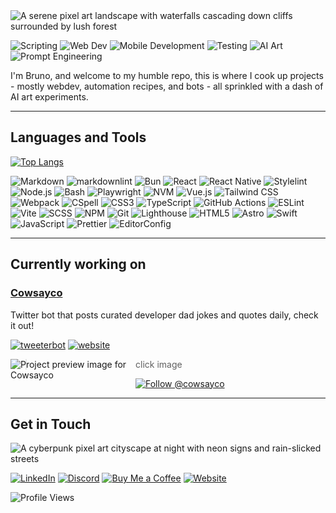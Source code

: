 <!-- markdownlint-disable MD041 -->

<img src="https://i.pinimg.com/originals/ed/a5/73/eda5739966cb33768d8ad0d77d7307ce.gif" alt="A serene pixel art landscape with waterfalls cascading down cliffs surrounded by lush forest" style="object-fit: cover"/>

![Scripting](https://img.shields.io/badge/Scripting-darkgreen?style=flat&logo=gnu-bash&logoColor=white)
![Web Dev](https://img.shields.io/badge/Web-blue?style=flat&logo=html5&logoColor=white)
![Mobile Development](https://img.shields.io/badge/Mobile-blue?style=flat&logo=android&logoColor=white)
![Testing](https://img.shields.io/badge/Testing-E33332?style=flat&logo=testing-library&logoColor=white)
![AI Art](https://img.shields.io/badge/AI%20Art-FF6B6B?style=flat&logo=tensorflow&logoColor=white)
![Prompt Engineering](https://img.shields.io/badge/Prompt_Engineering-ffffff?logo=openai&logoColor=black)

I'm Bruno, and welcome to my humble repo, this is where I cook up projects - mostly webdev, automation recipes, and bots - all sprinkled with a dash of AI art experiments.

---

## Languages and Tools

[![Top Langs](https://github-readme-stats.vercel.app/api/top-langs/?hide_border=true&disable_animations=true&theme=transparent&title_color=0969da&text_color=0969da&langs_count=10&layout=donut&hide_title=true&username=brun0vop)](https://github.com/anuraghazra/github-readme-stats)

![Markdown](https://img.shields.io/badge/Markdown-000000?style=flat&logo=markdown&logoColor=white)
![markdownlint](https://img.shields.io/badge/markdownlint-000000?style=flat&logo=markdown&logoColor=white)
![Bun](https://img.shields.io/badge/Bun-000000?style=flat&logo=bun&logoColor=white)
![React](https://img.shields.io/badge/React-20232A?style=flat&logo=react&logoColor=61DAFB)
![React Native](https://img.shields.io/badge/React_Native-20232A?style=flat&logo=react&logoColor=61DAFB)
![Stylelint](https://img.shields.io/badge/Stylelint-263238?style=flat&logo=stylelint&logoColor=white)
![Node.js](https://img.shields.io/badge/Node.js-339933?style=flat&logo=node.js&logoColor=white)
![Bash](https://img.shields.io/badge/Bash-4EAA25?style=flat&logo=gnu-bash&logoColor=white)
![Playwright](https://img.shields.io/badge/Playwright-45ba4b?style=flat&logo=playwright&logoColor=white)
![NVM](https://img.shields.io/badge/NVM-33FF00?style=flat&logo=node.js&logoColor=white)
![Vue.js](https://img.shields.io/badge/Vue.js-4FC08D?style=flat&logo=vue.js&logoColor=white)
![Tailwind CSS](https://img.shields.io/badge/Tailwind_CSS-38B2AC?style=flat&logo=tailwind-css&logoColor=white)
![Webpack](https://img.shields.io/badge/Webpack-8DD6F9?style=flat&logo=webpack&logoColor=black)
![CSpell](https://img.shields.io/badge/CSpell-2C8EBB?style=flat&logo=spell-check&logoColor=white)
![CSS3](https://img.shields.io/badge/CSS3-1572B6?style=flat&logo=css3&logoColor=white)
![TypeScript](https://img.shields.io/badge/TypeScript-3178C6?style=flat&logo=typescript&logoColor=white)
![GitHub Actions](https://img.shields.io/badge/GitHub_Actions-2088FF?style=flat&logo=github-actions&logoColor=white)
![ESLint](https://img.shields.io/badge/ESLint-4B32C3?style=flat&logo=eslint&logoColor=white)
![Vite](https://img.shields.io/badge/Vite-646CFF?style=flat&logo=vite&logoColor=white)
![SCSS](https://img.shields.io/badge/SCSS-CC6699?style=flat&logo=sass&logoColor=white)
![NPM](https://img.shields.io/badge/NPM-CB3837?style=flat&logo=npm&logoColor=white)
![Git](https://img.shields.io/badge/Git-F05032?style=flat&logo=git&logoColor=white)
![Lighthouse](https://img.shields.io/badge/Lighthouse-F44B21?style=flat&logo=lighthouse&logoColor=white)
![HTML5](https://img.shields.io/badge/HTML5-E34F26?style=flat&logo=html5&logoColor=white)
![Astro](https://img.shields.io/badge/Astro-FF5D01?style=flat&logo=astro&logoColor=white)
![Swift](https://img.shields.io/badge/Swift-FA7343?style=flat&logo=swift&logoColor=white)
![JavaScript](https://img.shields.io/badge/JavaScript-F7DF1E?style=flat&logo=javascript&logoColor=black)
![Prettier](https://img.shields.io/badge/Prettier-F7B93E?style=flat&logo=prettier&logoColor=black)
![EditorConfig](https://img.shields.io/badge/EditorConfig-E0EFEF?style=flat&logo=editorconfig&logoColor=000)

---

## Currently working on


### [Cowsayco](https://cowsay.co) <!-- omit in toc -->

Twitter bot that posts curated developer dad jokes and quotes daily, check it out! 

 [![tweeterbot](https://img.shields.io/badge/tweeterbot-black?style=flat&logo=github&logoColor=white)](https://github.com/brun0vop/cowsay-tweeter) [![website](https://img.shields.io/badge/website-black?style=flat&logo=github&logoColor=white)](https://github.com/brun0vop/cowsay.co)

<a href="https://cowsay.co" style="display:block; max-width: 200px;">
  <img align="left" src="https://cowsay.co/social-card.png" alt="Project preview image for Cowsayco" style="max-width: 875px;" />
</a>

> click image

[![Follow @cowsayco](https://img.shields.io/twitter/follow/cowsayco?style=social)](https://x.com/cowsayco)


---

## Get in Touch

<div style="display: block; width: 100%;">
  <img src="https://media.giphy.com/media/NKEt9elQ5cR68/giphy.gif" alt="A cyberpunk pixel art cityscape at night with neon signs and rain-slicked streets" />
</div>

[![LinkedIn](https://img.shields.io/badge/LinkedIn-brun0vop-0A66C2?style=flat&logo=linkedin&logoColor=white)](https://linkedin.com/in/brun0vop)
[![Discord](https://img.shields.io/badge/Discord-610963104905560085-5865F2?style=flat&logo=discord&logoColor=white)](https://discordapp.com/users/610963104905560085)
[![Buy Me a Coffee](https://img.shields.io/badge/Buy_Me_a_Coffee-m3auso-violet?style=flat&logo=buy-me-a-coffee&logoColor=white)](https://buymeacoffee.com/m3auso)
[![Website](https://img.shields.io/badge/Website-brunovop.com-4285F4?style=flat&logo=google-chrome&logoColor=white)](https://brunovop.com)

![Profile Views](https://komarev.com/ghpvc/?username=brun0vop&color=blueviolet)
